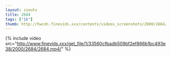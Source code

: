 ```yaml
--- 
layout: sieutv
title: 2684
tags: ["1k"]
thumb: http://hwcdn.finevids.xxx/contents/videos_screenshots/2000/2684/preview.mp4.jpg
---
```

{% include video src="http://www.finevids.xxx/get_file/1/33560cfbadb509bf2ef866b1bc493e38/2000/2684/2684.mp4/" %} 
